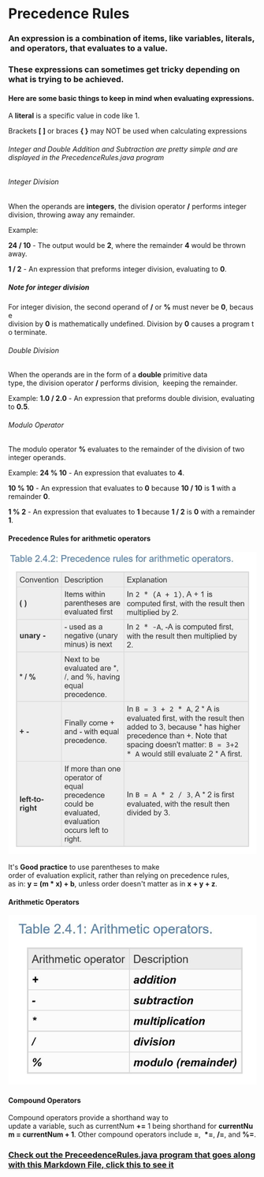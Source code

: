 # Precedence Rules 

### An expression is a combination of items, like variables, literals, and operators, that  evaluates to a value. 
### These expressions can sometimes get tricky depending on what is trying to be achieved. 
#### Here are some basic things to keep in mind when evaluating expressions. 

A **literal** is a specific value in code like 1.


Brackets **[ ]** or braces **{ }** may NOT be used when calculating expressions

###### Integer and Double Addition and Subtraction are pretty simple and are displayed in the PrecedenceRules.java program

###### Integer Division
When the operands are **integers**, the division operator **/** performs integer division, throwing away any remainder.

Example:
 
**24 / 10** - The output would be **2**, where the remainder **4** would be thrown away.

**1 / 2** - An expression that preforms integer division, evaluating to **0**.

##### Note for integer division
For integer division, the second operand of **/** or **%** must never be **0**, because division by **0** is mathematically undefined. Division by **0** causes a program to terminate.

###### Double Division
When the operands are in the form of a **double** primitive data type, the division operator **/** performs division, 
keeping the remainder.

Example:
**1.0 / 2.0** - An expression that preforms double division, evaluating to **0.5**.


###### Modulo Operator 
The modulo operator **%** evaluates to the remainder of the division of two integer operands.

Example:
**24 % 10** - An expression that evaluates to **4**. 

**10 % 10** - An expression that evaluates to **0** because **10 / 10** is **1** with a remainder **0**.

**1 % 2** - An expression that evaluates to **1** because **1 / 2** is **0** with a remainder **1**. 

#### Precedence Rules for arithmetic operators 
![Precedence Rules](Images/Precedence_Rules.JPG)

It's **Good practice** to use parentheses to make order of evaluation explicit, rather than relying on precedence rules, 
as in: **y = (m \* x) + b**, unless order doesn't matter as in **x + y + z**.

#### Arithmetic Operators
![Arithmetic Operators](Images/Arithmetic_Operators.JPG)


#### Compound Operators 
Compound operators provide a shorthand way to update a variable, such as currentNum **+=** 1 being shorthand for **currentNum = currentNum + 1**. Other compound operators include **­=**,  __\*=__, **/=**, and **%=**.

### [Check out the PreceedenceRules.java program that goes along with this Markdown File, click this to see it](https://github.com/matthew9510/Zybooks/blob/master/src/Variables/PrecedenceRules.java)